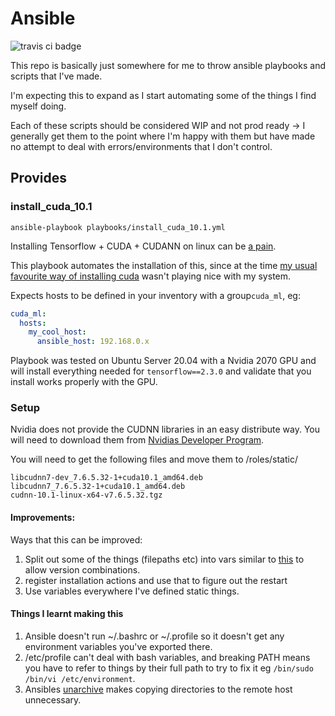 # Ansible
![travis ci badge](https://travis-ci.com/SrzStephen/stephen-misc-ansible.svg?branch=master)

This repo is basically just somewhere for me to throw ansible playbooks and scripts that I've made.

I'm expecting this to expand as I start automating some of the things I find myself doing.

Each of these scripts should be considered WIP and not prod ready -> I generally get them to the point where I'm happy 
with them but have made no attempt to deal with errors/environments that I don't control.

## Provides
### install_cuda_10.1
``` 
ansible-playbook playbooks/install_cuda_10.1.yml
```
Installing Tensorflow + CUDA + CUDANN on linux can be [a pain](https://www.youtube.com/watch?v=_36yNWw_07g).

This playbook automates the installation of this, since at the time 
[my usual favourite way of installing cuda](https://support.system76.com/articles/cuda/) wasn't playing nice with my 
system.

Expects hosts to be defined in your inventory with a group```cuda_ml```, eg:
```yml
cuda_ml:
  hosts:
    my_cool_host:
      ansible_host: 192.168.0.x
```
Playbook was tested on Ubuntu Server 20.04 with a Nvidia 2070 GPU and will install everything needed for 
```tensorflow==2.3.0``` and validate that you install works properly with the GPU.

### Setup
Nvidia does not provide the CUDNN libraries in an easy distribute way. You will need to download them from 
[Nvidias Developer Program](https://developer.nvidia.com/rdp/cudnn-download).

You will need to get the following files and move them to /roles/static/
```
libcudnn7-dev_7.6.5.32-1+cuda10.1_amd64.deb
libcudnn7_7.6.5.32-1+cuda10.1_amd64.deb
cudnn-10.1-linux-x64-v7.6.5.32.tgz
```


#### Improvements:
Ways that this can be improved:
1. Split out some of the things (filepaths etc) into vars similar to 
[this](https://github.com/djx339/ansible-role-cudnn/blob/master/vars/main.yml) to allow version combinations.
2. register installation actions and use that to figure out the restart
3. Use variables everywhere I've defined static things.

#### Things I learnt making this
1. Ansible doesn't run ~/.bashrc or ~/.profile so it doesn't get any environment variables you've exported there.
2. /etc/profile can't deal with bash variables, and breaking PATH means you have to refer to things by their full path
 to try to fix it eg ```/bin/sudo /bin/vi /etc/environment```.
3. Ansibles [unarchive](https://docs.ansible.com/ansible/latest/collections/ansible/builtin/unarchive_module.html) 
makes copying directories to the remote host unnecessary.


